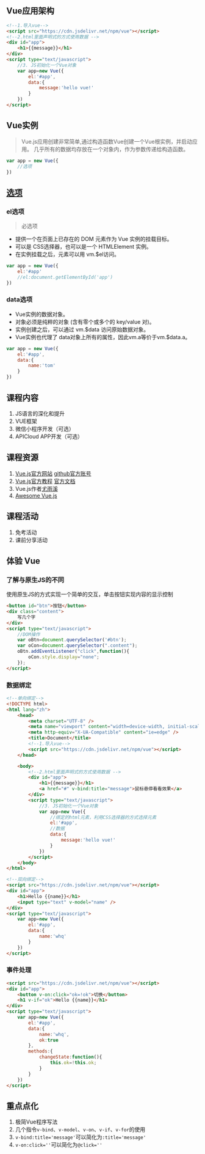 ﻿## Vue应用架构
```html
<!--1.导入vue-->
<script src="https://cdn.jsdelivr.net/npm/vue"></script>
<!--2.html里面声明式的方式使用数据 -->
<div id="app">
	<h1>{{message}}</h1>
</div>
<script type="text/javascript">
	//3. JS初始化一个Vue对象
	var app=new Vue({
		el:'#app',
		data:{
			message:'hello vue!'
		}
	})
</script>
```



## Vue实例
> Vue.js应用创建非常简单,通过构造函数Vue创建一个Vue根实例，并启动应用。 
> 几乎所有的数据均存放在一个对象内，作为参数传递给构造函数。
```js
var app = new Vue({
	//选项
})
```



## [选项](https://cn.vuejs.org/v2/api/#%E9%80%89%E9%A1%B9-DOM)


### el选项
> 必选项
- 提供一个在页面上已存在的 DOM 元素作为 Vue 实例的挂载目标。
- 可以是 CSS选择器，也可以是一个 HTMLElement 实例。
- 在实例挂载之后，元素可以用 vm.$el访问。

```js
var app = new Vue({
	el:'#app'
	//el:document.getElementById('app')	
})
```


### data选项
- Vue实例的数据对象。
- 对象必须是纯粹的对象 (含有零个或多个的 key/value 对)。
- 实例创建之后，可以通过 vm.$data 访问原始数据对象。
- Vue实例也代理了 data对象上所有的属性，因此vm.a等价于vm.$data.a。

```js
var app = new Vue({
	el:'#app',
	data:{
		name:'tom'
	}
})
```

## 课程内容

1. JS语言的深化和提升
2. VUE框架
3. 微信小程序开发（可选）
4. APICloud APP开发（可选）



## 课程资源

1. [Vue.js官方网站](https://cn.vuejs.org/)  [github官方账号](https://github.com/vuejs/vue)
2. [Vue.js官方教程](https://cn.vuejs.org/v2/guide/) [官方文档](https://cn.vuejs.org/v2/api/)
3. Vue.js作者[尤雨溪](http://evanyou.me/)
4. [Awesome Vue.js](https://github.com/vuejs/awesome-vue)



## 课程活动
1. 免考活动
2. 课前分享活动



## 体验 Vue


### 了解与原生JS的不同
使用原生JS的方式实现一个简单的交互，单击按钮实现内容的显示控制
```html
<button id="btn">按钮</button>
<div class="content">
	写几个字
</div>
<script type="text/javascript">
	//DOM操作
	var oBtn=document.querySelector('#btn');
	var oCon=document.querySelector(".content");
	oBtn.addEventListener("click",function(){
		oCon.style.display="none";
	});
</script>
```


### 数据绑定
```html
<!--单向绑定-->
<!DOCTYPE html>
<html lang="zh">
	<head>
		<meta charset="UTF-8" />
		<meta name="viewport" content="width=device-width, initial-scale=1.0" />
		<meta http-equiv="X-UA-Compatible" content="ie=edge" />
		<title>Document</title>
		<!--1.导入vue-->
		<script src="https://cdn.jsdelivr.net/npm/vue"></script>
	</head>

	<body>
		<!--2.html里面声明式的方式使用数据 -->
		<div id="app">
			<h1>{{message}}</h1>
			<a href="#" v-bind:title="message">鼠标悬停看看效果</a>
		</div>
		<script type="text/javascript">
			//3. JS初始化一个Vue对象
			var app=new Vue({
				//绑定的html元素，利用CSS选择器的方式选择元素
				el:'#app',
				//数据
				data:{
					message:'hello vue!'
				}
			})
		</script>
	</body>
</html>
```


```html
<!--双向绑定-->
<script src="https://cdn.jsdelivr.net/npm/vue"></script>
<div id="app">
	<h1>Hello {{name}}</h1>
	<input type="text" v-model="name" />
</div>
<script type="text/javascript">
	var app=new Vue({
		el:'#app',
		data:{
			name:'whq'
		}
	})
</script>
```


### 事件处理
```html
<script src="https://cdn.jsdelivr.net/npm/vue"></script>
<div id="app">
	<button v-on:click="ok=!ok">切换</button>
	<h1 v-if="ok">Hello {{name}}</h1>
</div>
<script type="text/javascript">
	var app=new Vue({
		el:'#app',
		data:{
			name:'whq',
			ok:true
		},
		methods:{
			changeState:function(){
				this.ok=!this.ok;
			}
		}
	})
</script>
```



## 重点点化
1. 极简Vue程序写法
2. 几个指令`v-bind`、`v-model`、`v-on`、`v-if`、`v-for`的使用
3. `v-bind:title='message'`可以简化为`:title='message'`
4. `v-on:click=''`可以简化为`@click=''`